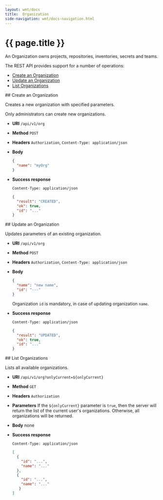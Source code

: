 ```yaml
---
layout: wmt/docs
title:  Organization
side-navigation: wmt/docs-navigation.html
---
```


# {{ page.title }}

An Organization owns projects, repositories, inventories, secrets and teams.

The REST API provides support for a number of operations:

- [Create an Organization](#create-org)
- [Update an Organization](#update-org)
- [List Organizations](#list-org)

<a name="create-org"/>
## Create an Organization

Creates a new organization with specified parameters.

Only administrators can create new organizations.

* **URI** `/api/v1/org`
* **Method** `POST`
* **Headers** `Authorization`, `Content-Type: application/json`
* **Body**
    ```json
    {
      "name": "myOrg"
    }
    ```
* **Success response**
    ```
    Content-Type: application/json
    ```

    ```json
    {
      "result": "CREATED",
      "ok": true,
      "id": "..."
    }
    ```

<a name="update-org"/>
## Update an Organization

Updates parameters of an existing organization.

* **URI** `/api/v1/org`
* **Method** `POST`
* **Headers** `Authorization`, `Content-Type: application/json`
* **Body**
    ```json
    {
      "name": "new name",
      "id": "---"
    }
    ```
    Organization `id` is mandatory, in case of updating organization `name`.

* **Success response**
    ```
    Content-Type: application/json
    ```

    ```json
    {
      "result": "UPDATED",
      "ok": true,
      "id": "..."
    }
    ```

<a name="list-orgs">
## List Organizations

Lists all available organizations.

* **URI** `/api/v1/org?onlyCurrent=${onlyCurrent}`
* **Method** `GET`
* **Headers** `Authorization`
* **Parameters**
    If the `${onlyCurrent}` parameter is `true`, then the server will
    return the list of the current user's organizations. Otherwise,
    all organizations will be returned. 
* **Body**
    none
* **Success response**
    ```
    Content-Type: application/json
    ```
    
    ```json
    [
      {
        "id": "...",
        "name": "..."
      },
      {
        "id": "...",
        "name": "..."
       }
    ]
    ```
